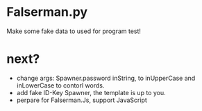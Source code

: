 # Falserman.py
Make some fake data to used for program test!

# next?
 - change args: Spawner.password inString, to inUpperCase and inLowerCase to contorl words.
 - add fake ID-Key Spawner, the template is up to you.
 - perpare for Falserman.Js, support JavaScript
